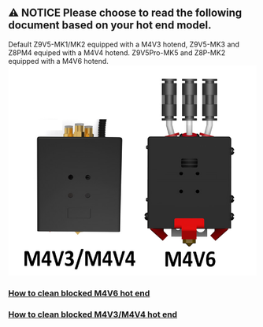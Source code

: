 ## :warning: NOTICE Please choose to read the following document based on your hot end model.
Default Z9V5-MK1/MK2 equipped with a M4V3 hotend, Z9V5-MK3 and Z8PM4 equiped with a M4V4 hotend. Z9V5Pro-MK5 and Z8P-MK2 equipped with a M4V6 hotend. 
![](./M4V4_VS_M4V6.jpg)
### [How to clean blocked M4V6 hot end](./Clean_blocked_M4V6.md)
### [How to clean blocked M4V3/M4V4 hot end](./Clean_blocked_M4V4.md)






